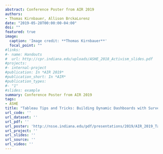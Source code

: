 ```yaml
---
abstract: Conference Poster from AIR 2019
authors:
- Thomas Kirnbauer, Allison BrckaLorenz
date: "2019-05-28T00:00:00-04:00"
doi: ""
featured: true
image:
  caption: 'Image credit: **Thomas Kirnbauer**'
  focal_point: ""
#links:
#- name: Handouts
#  url: http://cpr.indiana.edu/uploads/ASHE_2018_Activism_slides.pdf
#projects:
#- internal-project
#publication: In *AIR 2019*
#publication_short: In *AIR*
#publication_types:
#- "1"
#slides: example
summary: Conference Poster from AIR 2019
tags:
- ASHE
title: "Tableau Tips and Tricks: Building Dynamic Dashboards with Survey Data "
url_code: ''
url_dataset: ''
url_pdf: ''
url_poster: 'http://nsse.indiana.edu/pdf/presentations/2019/AIR_2019_Tableau_Poster.pdf'
url_project: ''
url_slides: ''
url_source: ''
url_video: ''
---
```


